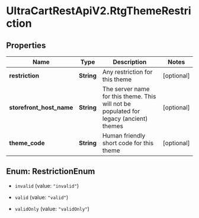 # UltraCartRestApiV2.RtgThemeRestriction

## Properties
Name | Type | Description | Notes
------------ | ------------- | ------------- | -------------
**restriction** | **String** | Any restriction for this theme | [optional] 
**storefront_host_name** | **String** | The server name for this theme.  This will not be populated for legacy (ancient) themes | [optional] 
**theme_code** | **String** | Human friendly short code for this theme | [optional] 


<a name="RestrictionEnum"></a>
## Enum: RestrictionEnum


* `invalid` (value: `"invalid"`)

* `valid` (value: `"valid"`)

* `validOnly` (value: `"validOnly"`)




